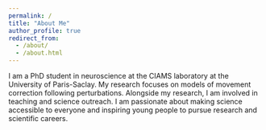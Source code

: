 ```yaml
---
permalink: /
title: "About Me"
author_profile: true
redirect_from: 
  - /about/
  - /about.html
---
```


I am a PhD student in neuroscience at the CIAMS laboratory at the University of Paris-Saclay.
My research focuses on models of movement correction following perturbations.
Alongside my research, I am involved in teaching and science outreach.
I am passionate about making science accessible to everyone and inspiring young people to pursue research and scientific careers.

